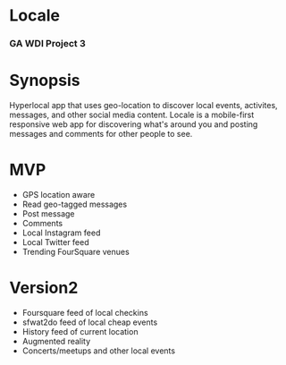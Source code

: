 # Locale
### GA WDI Project 3

Synopsis
===
Hyperlocal app that uses geo-location to discover local events, activites, messages, and other social media content.  Locale is a mobile-first responsive web app for discovering what's around you and posting messages and comments for other people to see.

MVP
===
* GPS location aware
* Read geo-tagged messages
* Post message
* Comments
* Local Instagram feed
* Local Twitter feed
* Trending FourSquare venues


Version2
===
* Foursquare feed of local checkins
* sfwat2do feed of local cheap events
* History feed of current location
* Augmented reality
* Concerts/meetups and other local events

